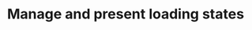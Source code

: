 ---
layout: default
title: Manage and present loading states
grand_parent: UI layer libraries
nav_order: 5
parent: Paging library
---